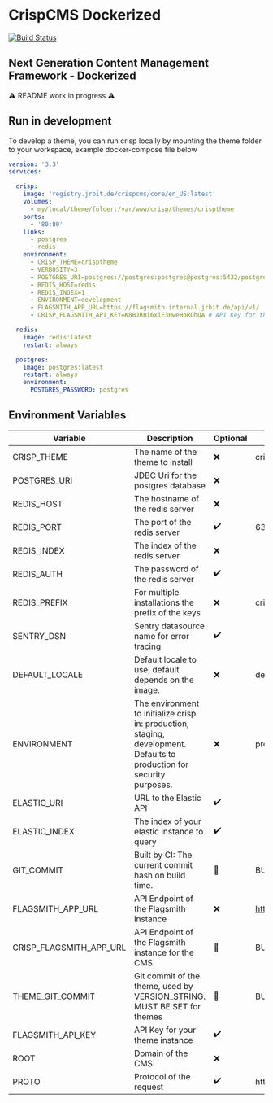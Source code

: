 # CrispCMS Dockerized

[![Build Status](https://ci.internal.jrbit.de/api/badges/crispcms/core/status.svg)](https://ci.internal.jrbit.de/crispcms/core)

<h2>Next Generation Content Management Framework - Dockerized</h2>

⚠️ README work in progress ⚠️

## Run in development

To develop a theme, you can run crisp locally by mounting the theme folder to your workspace, example docker-compose file below

```yaml
version: '3.3'
services:

  crisp:
    image: 'registry.jrbit.de/crispcms/core/en_US:latest'
    volumes:
      - my/local/theme/folder:/var/www/crisp/themes/crisptheme
    ports:
      - '80:80'
    links:
      - postgres
      - redis
    environment:
      - CRISP_THEME=crisptheme
      - VERBOSITY=3
      - POSTGRES_URI=postgres://postgres:postgres@postgres:5432/postgres
      - REDIS_HOST=redis
      - REDIS_INDEX=1
      - ENVIRONMENT=development
      - FLAGSMITH_APP_URL=https://flagsmith.internal.jrbit.de/api/v1/
      - CRISP_FLAGSMITH_API_KEY=K8BJRBi6xiE3HweHoRQhQA # API Key for the development environment

  redis:
    image: redis:latest
    restart: always

  postgres:
    image: postgres:latest
    restart: always
    environment:
      POSTGRES_PASSWORD: postgres

```

## Environment Variables

| Variable                | Description                                                                                                             | Optional | Default Value                               |
|-------------------------|-------------------------------------------------------------------------------------------------------------------------|----------|---------------------------------------------|
| CRISP_THEME             | The name of the theme to install                                                                                        | ❌        | crisptheme                                  |
| POSTGRES_URI            | JDBC Uri for the postgres database                                                                                      | ❌        |                                             |
| REDIS_HOST              | The hostname of the redis server                                                                                        | ❌        |                                             |
| REDIS_PORT              | The port of the redis server                                                                                            | ✔️       | 6379                                        |
| REDIS_INDEX             | The index of the redis server                                                                                           | ❌        |                                             |
| REDIS_AUTH              | The password of the redis server                                                                                        | ✔️       |                                             |
| REDIS_PREFIX            | For multiple installations the prefix of the keys                                                                       | ❌        | crispcms                                    |
| SENTRY_DSN              | Sentry datasource name for error tracing                                                                                | ✔️       |                                             |
| DEFAULT_LOCALE          | Default locale to use, default depends on the image.                                                                    | ❌        | de                                          |
| ENVIRONMENT             | The environment to initialize crisp in: production, staging, development. Defaults to production for security purposes. | ❌        | production                                  |
| ELASTIC_URI             | URL to the Elastic API                                                                                                  | ✔️       |                                             |
| ELASTIC_INDEX           | The index of your elastic instance to query                                                                             | ✔️       |                                             |
| GIT_COMMIT              | Built by CI: The current commit hash on build time.                                                                     | 🤖       | BUILT BY CI                                 |
| FLAGSMITH_APP_URL       | API Endpoint of the Flagsmith instance                                                                                  | ❌        | https://flagsmith.internal.jrbit.de/api/v1/ |
| CRISP_FLAGSMITH_APP_URL | API Endpoint of the Flagsmith instance for the CMS                                                                      | 🤖       | BUILT BY CI                                 |
| THEME_GIT_COMMIT        | Git commit of the theme, used by VERSION_STRING. MUST BE SET for themes                                                 | 🤖       | BUILT BY CI                                 |
| FLAGSMITH_API_KEY       | API Key for your theme instance                                                                                         | ✔️       |                                             |
| ROOT                    | Domain of the CMS                                                                                                       | ❌       |                                             |
| PROTO                   | Protocol of the request                                                                                                 | ✔️       | https                                       |

